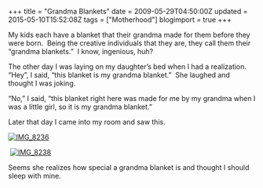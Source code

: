 +++
title = "Grandma Blankets"
date = 2009-05-29T04:50:00Z
updated = 2015-05-10T15:52:08Z
tags = ["Motherhood"]
blogimport = true 
+++

My kids each have a blanket that their grandma made for them before they were born.&#160; Being the creative individuals that they are, they call them their “grandma blankets.”&#160; I know, ingenious, huh? 

The other day I was laying on my daughter’s bed when I had a realization.&#160; “Hey”, I said, “this blanket is my grandma blanket.”&#160; She laughed and thought I was joking.

“No,” I said, “this blanket right here was made for me by my grandma when I was a little girl, so it is my grandma blanket.”&#160; 

Later that day I came into my room and saw this. 

[![IMG_8236](https://latc.s3.amazonaws.com/wp-content/uploads/2009/05/img-8236-thumb.jpg "IMG_8236")](https://latc.s3.amazonaws.com/wp-content/uploads/2009/05/img-8236.jpg)

&#160;[![IMG_8238](https://latc.s3.amazonaws.com/wp-content/uploads/2009/05/img-8238-thumb.jpg "IMG_8238")](https://latc.s3.amazonaws.com/wp-content/uploads/2009/05/img-8238.jpg)&#160; 

Seems she realizes how special a grandma blanket is and thought I should sleep with mine. 
